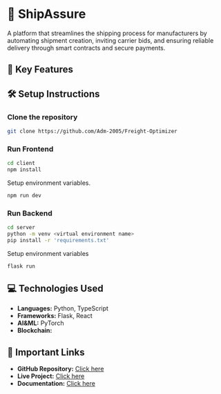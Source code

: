 # 🚚 ShipAssure

A platform that streamlines the shipping process for manufacturers by automating shipment creation, inviting carrier bids, and ensuring reliable delivery through smart contracts and secure payments.

## 💫 Key Features


## 🛠️ Setup Instructions

### Clone the repository
```bash
git clone https://github.com/Adm-2005/Freight-Optimizer
```

### Run Frontend
```bash
cd client
npm install
```

Setup environment variables.

```bash
npm run dev
```

### Run Backend
```bash
cd server
python -m venv <virtual environment name>
pip install -r 'requirements.txt'
```

Setup environment variables

```bash
flask run
```

## 💻 Technologies Used

- **Languages:** Python, TypeScript
- **Frameworks:** Flask, React
- **AI&ML:** PyTorch
- **Blockchain:** 

## 🔗 Important Links

- **GitHub Repository:** [Click here]()
- **Live Project:** [Click here]()
- **Documentation:** [Click here]()